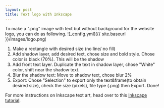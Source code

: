 ```yaml
---
layout: post
title: Text logo with Inkscape
---
```


To make a ".png" image with text but without background for the website logo, you can do as following.
![_config.yml]({{ site.baseurl }}/images/logo.png)


1. Make a rectangle with desired size (no line/ no fill)
2. Add shadow layer, add desired text, chose size and bold style. Chose color is black (70%). This will be the shadow
3. Add front text layer. Duplicate the text in shadow layer, chose "White" color, shift near the shadow text.
4. Blur the shadow text: Move to shadow text, chose blur 2%
5. Export: Chose "Selection" to export only the text&frame(to obtain desired size), check the size (pixels), file
type (.png) then Export. Done!

For more instructions on Inkscape text art, head over to this [Inkscape tutorial](http://art.vinayraikar.com/2007/08/text-effects-using-inkscape-in-15.html).